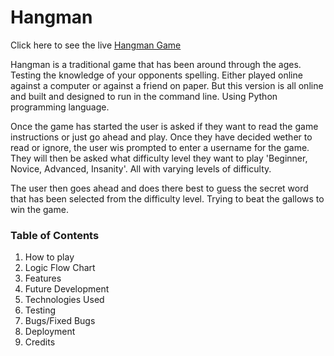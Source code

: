 # Hangman

Click here to see the live [Hangman Game](www.hangmaneditthis.com)

Hangman is a traditional game that has been around through the ages. Testing the knowledge of your opponents spelling. 
Either played online against a computer or against a friend on paper. But this version is all online and built and designed to run 
in the command line. Using Python programming language. 

Once the game has started the user is asked if they want to read the game instructions or just go ahead and play. 
Once they have decided wether to read or ignore, the user wis prompted to enter a username for the game.
They will then be asked what difficulty level they want to play 'Beginner, Novice, Advanced, Insanity'. All with 
varying levels of difficulty. 

The user then goes ahead and does there best to guess the secret word that has been selected from the difficulty level.
Trying to beat the gallows to win the game. 

### Table of Contents

1. How to play
2. Logic Flow Chart
3. Features
4. Future Development
5. Technologies Used
6. Testing
7. Bugs/Fixed Bugs
8. Deployment
9. Credits